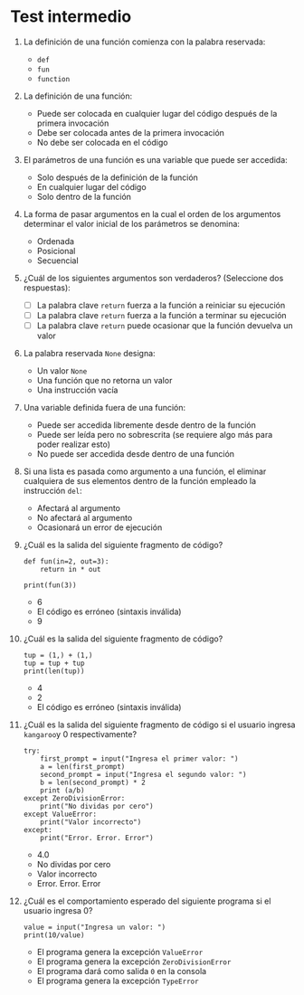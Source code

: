 # Test intermedio

1. La definición de una función comienza con la palabra reservada:

    * `def`
    * `fun`
    * `function`

2. La definición de una función:

    * Puede ser colocada en cualquier lugar del código después de la primera invocación
    * Debe ser colocada antes de la primera invocación
    * No debe ser colocada en el código

3. El parámetros de una función es una variable que puede ser accedida:

    * Solo después de la definición de la función
    * En cualquier lugar del código
    * Solo dentro de la función

4. La forma de pasar argumentos en la cual el orden de los argumentos determinar el valor inicial de los parámetros se denomina:

    * Ordenada
    * Posicional
    * Secuencial

5. ¿Cuál de los siguientes argumentos son verdaderos? (Seleccione dos respuestas):

    * [ ] La palabra clave `return` fuerza a la función a reiniciar su ejecución
    * [ ] La palabra clave `return` fuerza a la función a terminar su ejecución
    * [ ] La palabra clave `return` puede ocasionar que la función devuelva un valor

6. La palabra reservada `None` designa:

    * Un valor `None`
    * Una función que no retorna un valor
    * Una instrucción vacía

7. Una variable definida fuera de una función: 

    * Puede ser accedida libremente desde dentro de la función
    * Puede ser leída pero no sobrescrita (se requiere algo más para poder realizar esto)
    * No puede ser accedida desde dentro de una función

8. Si una lista es pasada como argumento a una función, el eliminar cualquiera de sus elementos dentro de la función empleado la instrucción `del`:

    * Afectará al argumento
    * No afectará al argumento
    * Ocasionará un error de ejecución

9. ¿Cuál es la salida del siguiente fragmento de código?

    ```
    def fun(in=2, out=3):
        return in * out
    
    print(fun(3))
    ```

    * 6
    * El código es erróneo (sintaxis inválida)
    * 9

10. ¿Cuál es la salida del siguiente fragmento de código?

    ```
    tup = (1,) + (1,)
    tup = tup + tup
    print(len(tup))
    ```

    * 4
    * 2
    * El código es erróneo (sintaxis inválida)

11. ¿Cuál es la salida del siguiente fragmento de código si el usuario ingresa `kangaroo`y 0 respectivamente?

    ```
    try:
        first_prompt = input("Ingresa el primer valor: ")
        a = len(first_prompt)
        second_prompt = input("Ingresa el segundo valor: ")
        b = len(second_prompt) * 2
        print (a/b)
    except ZeroDivisionError:
        print("No dividas por cero")
    except ValueError:
        print("Valor incorrecto")
    except:
        print("Error. Error. Error")
    ```

    * 4.0
    * No dividas por cero
    * Valor incorrecto
    * Error. Error. Error

12. ¿Cuál es el comportamiento esperado del siguiente programa si el usuario ingresa 0?

    ```
    value = input("Ingresa un valor: ")
    print(10/value)
    ```

    * El programa genera la excepción `ValueError`
    * El programa genera la excepción `ZeroDivisionError`
    * El programa dará como salida `0` en la consola
    * El programa genera la excepción `TypeError`